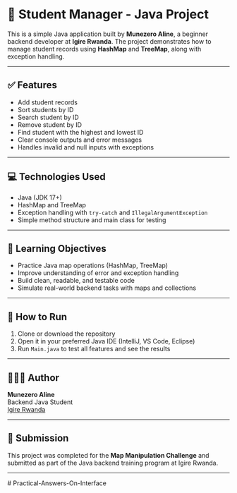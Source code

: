 # 📘 Student Manager - Java Project

This is a simple Java application built by **Munezero Aline**, a beginner backend developer at **Igire Rwanda**. The project demonstrates how to manage student records using **HashMap** and **TreeMap**, along with exception handling.

---

## ✅ Features

- Add student records
- Sort students by ID
- Search student by ID
- Remove student by ID
- Find student with the highest and lowest ID
- Clear console outputs and error messages
- Handles invalid and null inputs with exceptions

---

## 💻 Technologies Used

- Java (JDK 17+)
- HashMap and TreeMap
- Exception handling with `try-catch` and `IllegalArgumentException`
- Simple method structure and main class for testing

---

## 🎯 Learning Objectives

- Practice Java map operations (HashMap, TreeMap)
- Improve understanding of error and exception handling
- Build clean, readable, and testable code
- Simulate real-world backend tasks with maps and collections

---

## 🚀 How to Run

1. Clone or download the repository
2. Open it in your preferred Java IDE (IntelliJ, VS Code, Eclipse)
3. Run `Main.java` to test all features and see the results

---

## 👩🏽‍💻 Author

**Munezero Aline**  
Backend Java Student  
[Igire Rwanda](https://igirerwanda.org)

---

## 📎 Submission

This project was completed for the **Map Manipulation Challenge** and submitted as part of the Java backend training program at Igire Rwanda.

---


#   P r a c t i c a l - A n s w e r s - O n - I n t e r f a c e  
 